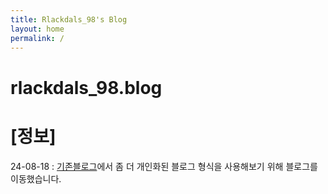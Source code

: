 ```yaml
---
title: Rlackdals_98's Blog
layout: home
permalink: /
---
```


# rlackdals_98.blog


# [정보]
24-08-18 : [기존블로그](https://velog.io/@rlackdals_98/posts)에서 좀 더 개인화된 블로그 형식을 사용해보기 위해 블로그를 이동했습니다.
